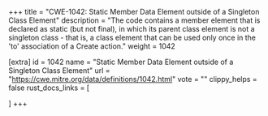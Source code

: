 +++
title = "CWE-1042: Static Member Data Element outside of a Singleton Class Element"
description	= "The code contains a member element that is declared as static (but not final), in which its parent class element is not a singleton class - that is, a class element that can be used only once in the 'to' association of a Create action."
weight = 1042

[extra]
id = 1042
name = "Static Member Data Element outside of a Singleton Class Element"
url = "https://cwe.mitre.org/data/definitions/1042.html"
vote = ""
clippy_helps = false
rust_docs_links = [
	
]
+++

